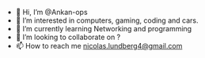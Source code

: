 - 👋 Hi, I’m @Ankan-ops
- 👀 I’m interested in computers, gaming, coding and cars.
- 🌱 I’m currently learning Networking and programming
- 💞️ I’m looking to collaborate on ?
- 📫 How to reach me nicolas.lundberg4@gmail.com

<!---
Ankan-ops/Ankan-ops is a ✨ special ✨ repository because its `README.md` (this file) appears on your GitHub profile.
You can click the Preview link to take a look at your changes.
--->
